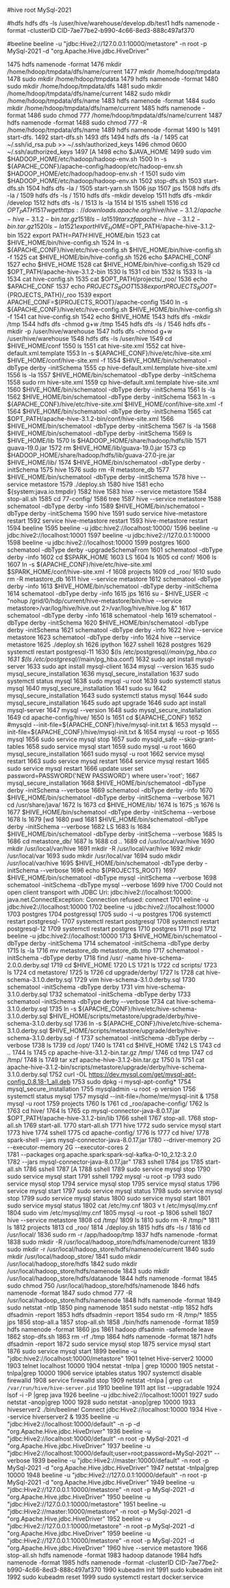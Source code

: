 

#hive
    root
    MySql-2021


#hdfs
    hdfs dfs -ls /user/hive/warehouse/develop.db/test1
hdfs namenode -format -clusterID CID-7ae77be2-b990-4c66-8ed3-888c497af370

#beeline
    beeline -u "jdbc:Hive2://127.0.0.1:10000/metastore" -n root -p MySql-2021 -d "org.Apache.Hive.jdbc.HiveDriver"

 1475  hdfs namenode -format
 1476  mkdir  /home/hdoop/tmpdata/dfs/name/current
 1477  mkdir /home/hdoop/tmpdata
 1478  sudo mkdir /home/hdoop/tmpdata
 1479  hdfs namenode -format
 1480  sudo mkdir /home/hdoop/tmpdata/dfs
 1481  sudo mkdir /home/hdoop/tmpdata/dfs/name/current
 1482  sudo mkdir /home/hdoop/tmpdata/dfs/name
 1483  hdfs namenode -format
 1484  sudo mkdir /home/hdoop/tmpdata/dfs/name/current
 1485  hdfs namenode -format
 1486  sudo chmod 777 /home/hdoop/tmpdata/dfs/name/current
 1487  hdfs namenode -format
 1488  sudo chmod 777 -R /home/hdoop/tmpdata/dfs/name
 1489  hdfs namenode -format
 1490  ls
 1491  start-dfs.
 1492  start-dfs.sh
 1493  dfs
 1494  hdfs dfs -la /
 1495  cat ~/.ssh/id_rsa.pub >> ~/.ssh/authorized_keys
 1496  chmod 0600 ~/.ssh/authorized_keys
 1497  [A
 1498  echo $JAVA_HOME
 1499  sudo vim $HADOOP_HOME/etc/hadoop/hadoop-env.sh
 1500  ln -s ${APACHE_CONF}/apache-config/hadoop/etc/hadoop-env.sh $HADOOP_HOME/etc/hadoop/hadoop-env.sh -f
 1501  sudo vim $HADOOP_HOME/etc/hadoop/hadoop-env.sh
 1502  stop-dfs.sh
 1503  start-dfs.sh
 1504  hdfs dfs -la /
 1505  start-yarn.sh
 1506  jsp
 1507  jps
 1508  hdfs dfs -la /
 1509  hdfs dfs -ls /
 1510  hdfs dfs -mkdir develop
 1511  hdfs dfs -mkdir /develop
 1512  hdfs dfs -ls /
 1513  ls -la
 1514  bl
 1515  sshell
 1516  cd $OPT_PATH
 1517  wget https://downloads.apache.org/hive/hive-3.1.2/apache-hive-3.1.2-bin.tar.gz
 1518  ls -la
 1519  tar xzf apache-hive-3.1.2-bin.tar.gz
 1520  ls -la
 1521  export HIVE_HOME=$OPT_PATH/apache-hive-3.1.2-bin
 1522  export PATH=$PATH:$HIVE_HOME/bin
 1523  cat $HIVE_HOME/bin/hive-config.sh
 1524  ln -s ${APACHE_CONF}/hive/etc/hive-config.sh $HIVE_HOME/bin/hive-config.sh -f
 1525  cat $HIVE_HOME/bin/hive-config.sh
 1526  echo $APACHE_CONF
 1527  echo $HIVE_HOME
 1528  cat $HIVE_HOME/bin/hive-config.sh
 1529  cd $OPT_PATH/apache-hive-3.1.2-bin
 1530  ls
 1531  cd bin
 1532  ls
 1533  ls -la
 1534  cat hive-config.sh
 1535  cat $OPT_PATH/projects/_roo/
 1536  echo $APACHE_CONF
 1537  echo $PROJECTS_ROOT
 1538  export PROJECTS_ROOT=${PROJECTS_PATH}/_roo
 1539  export APACHE_CONF=${PROJECTS_ROOT}/apache-config
 1540  ln -s ${APACHE_CONF}/hive/etc/hive-config.sh $HIVE_HOME/bin/hive-config.sh -f
 1541  cat hive-config.sh
 1542  echo $HIVE_HOME
 1543  hdfs dfs -mkdir /tmp
 1544  hdfs dfs -chmod g+w /tmp
 1545  hdfs dfs -ls /
 1546  hdfs dfs -mkdir -p /user/hive/warehouse
 1547  hdfs dfs -chmod g+w /user/hive/warehouse
 1548  hdfs dfs -ls /user/hive
 1549  cd $HIVE_HOME/conf
 1550  ls
 1551  cat hive-site.xml
 1552  cat hive-default.xml.template
 1553  ln -s ${APACHE_CONF}/hive/etc/hive-site.xml $HIVE_HOME/conf/hive-site.xml -f
 1554  $HIVE_HOME/bin/schematool -dbType derby -initSchema
 1555  cp hive-default.xml.template hive-site.xml
 1556  ls -la
 1557  $HIVE_HOME/bin/schematool -dbType derby -initSchema
 1558  sudo rm hive-site.xml
 1559  cp hive-default.xml.template hive-site.xml
 1560  $HIVE_HOME/bin/schematool -dbType derby -initSchema
 1561  ls -la
 1562  $HIVE_HOME/bin/schematool -dbType derby -initSchema
 1563  ln -s ${APACHE_CONF}/hive/etc/hive-site.xml $HIVE_HOME/conf/hive-site.xml -f
 1564  $HIVE_HOME/bin/schematool -dbType derby -initSchema
 1565  cat $OPT_PATH/apache-hive-3.1.2-bin/conf/hive-site.xml
 1566  $HIVE_HOME/bin/schematool -dbType derby -initSchema
 1567  ls -la
 1568  $HIVE_HOME/bin/schematool -dbType derby -initSchema
 1569  ls $HIVE_HOME/lib
 1570  ls $HADOOP_HOME/share/hadoop/hdfs/lib
 1571  guava-19.0.jar
 1572  rm $HIVE_HOME/lib/guava-19.0.jar
 1573  cp $HADOOP_HOME/share/hadoop/hdfs/lib/guava-27.0-jre.jar $HIVE_HOME/lib/
 1574  $HIVE_HOME/bin/schematool -dbType derby -initSchema
 1575  hive
 1576  sudo rm -R metastore_db
 1577  $HIVE_HOME/bin/schematool -dbType derby -initSchema
 1578  hive --service metastore
 1579  ./deploy.sh
 1580  hive
 1581  echo ${system:java.io.tmpdir}
 1582  hive
 1583  hive --service metastore
 1584  stop-all.sh
 1585  cd 77-config/
 1586  tree
 1587  hive --service metastore
 1588  schematool -dbType derby -info
 1589  $HIVE_HOME/bin/schematool -dbType derby -initSchema
 1590  hive
 1591  sudo service hive-metastore restart
 1592  service hive-metastore restart
 1593  hive-metastore restart
 1594  beeline
 1595  beeline -u jdbc:hive2://localhost:10000/
 1596  beeline -u jdbc:hive2://localhost:10001
 1597  beeline -u jdbc:hive2://127.0.0.1:10000
 1598  beeline -u jdbc:hive2://localhost:10000
 1599  postgres
 1600  schematool -dbType derby -upgradeSchemaFrom
 1601  schematool -dbType derby -info
 1602  cd $SPARK_HOME
 1603  LS
 1604  ls
 1605  cd conf/
 1606  ls
 1607  ln -s ${APACHE_CONF}/hive/etc/hive-site.xml $SPARK_HOME/conf/hive-site.xml -f
 1608  projects
 1609  cd _roo/
 1610  sudo rm -R metastore_db
 1611  hive --service metastore
 1612  schematool -dbType derby -info
 1613  $HIVE_HOME/bin/schematool -dbType derby -initSchema
 1614  schematool -dbType derby -info
 1615  jps
 1616  su - $HIVE_USER -c "nohup /grid/0/hdp/current/hive-metastore/bin/hive --service metastore>/var/log/hive/hive.out 2>/var/log/hive/hive.log &"
 1617  schematool -dbType derby -info
 1618  schematool -help
 1619  schematool -dbType derby -initSchema
 1620  $HIVE_HOME/bin/schematool -dbType derby -initSchema
 1621  schematool -dbType derby -info
 1622  hive --service metastore
 1623  schematool -dbType derby -info
 1624  hive --service metastore
 1625  ./deploy.sh
 1626  ipython
 1627  sshell
 1628  postgres
 1629  systemctl restart postgresql-11
 1630  $(ls /etc/postgresql/*/main/pg_hba.co
 1631  $(ls /etc/postgresql/*/main/pg_hba.conf)
 1632  sudo apt install mysql-server
 1633  sudo apt install mysql-client
 1634  mysql --version
 1635  sudo mysql_secure_installation
 1636  mysql_secure_installation
 1637  sudo systemctl status mysql
 1638  sudo mysql -u root
 1639  sudo systemctl status mysql
 1640  mysql_secure_installation
 1641  sudo su
 1642  mysql_secure_installation
 1643  sudo systemctl status mysql
 1644  sudo mysql_secure_installation
 1645  sudo apt upgrade
 1646  sudo apt install mysql-server
 1647  mysql --version
 1648  sudo mysql_secure_installation
 1649  cd apache-config/hive/
 1650  ls
 1651  cd ${APACHE_CONF}
 1652  #mysqld --init-file=${APACHE_CONF}/hive/mysql-init.txt &
 1653  mysqld --init-file=${APACHE_CONF}/hive/mysql-init.txt &
 1654  mysql -u root -p
 1655  mysql
 1656  sudo service mysql stop
 1657  sudo mysqld_safe --skip-grant-tables
 1658  sudo service mysql start
 1659  sudo mysql -u root
 1660  mysql_secure_installation
 1661  sudo mysql -u root
 1662  service mysql restart
 1663  sudo service mysql restart
 1664  service mysql restart
 1665  sudo service mysql restart
 1666  update user set password=PASSWORD('NEW PASSWORD') where user='root';
 1667  mysql_secure_installation
 1668  $HIVE_HOME/bin/schematool -dbType derby -initSchema --verbose
 1669  schematool -dbType derby -info
 1670  $HIVE_HOME/bin/schematool -dbType derby -initSchema --verbose
 1671  cd /usr/share/java/
 1672  ls
 1673  cd $HIVE_HOME/lib/
 1674  ls
 1675  ;s
 1676  ls
 1677  $HIVE_HOME/bin/schematool -dbType derby -initSchema --verbose
 1678  ls
 1679  [wd
 1680  pwd
 1681  $HIVE_HOME/bin/schematool -dbType derby -initSchema --verbose
 1682  LS
 1683  ls
 1684  $HIVE_HOME/bin/schematool -dbType derby -initSchema --verbose
 1685  ls
 1686  cd metastore_db/
 1687  ls
 1688  cd ..
 1689  cd /usr/local/var/hive
 1690  mkdir /usr/local/var/hive
 1691  mkdir -R /usr/local/var/hive
 1692  mkdir /usr/local/var
 1693  sudo mkdir /usr/local/var
 1694  sudo mkdir /usr/local/var/hive
 1695  $HIVE_HOME/bin/schematool -dbType derby -initSchema --verbose
 1696  echo ${PROJECTS_ROOT}
 1697  $HIVE_HOME/bin/schematool -dbType mysql  -initSchema --verbose
 1698  schematool -initSchema -dbType mysql --verbose
 1699  hive
 1700  Could not open client transport with JDBC Uri: jdbc:hive2://localhost:10000: java.net.ConnectException: Connection refused: connect
 1701  eeline -u jdbc:hive2://localhost:10000
 1702  beeline -u jdbc:hive2://localhost:10000
 1703  postgres
 1704  postgressql
 1705  sudo -i -u postgres
 1706  systemctl restart postgresql-
 1707  systemctl restart postgresql
 1708  systemctl restart postgresql-12
 1709  systemctl restart postgres
 1710  postgres
 1711  psql
 1712  beeline -u jdbc:hive2://localhost:10000
 1713  $HIVE_HOME/bin/schematool -dbType derby -initSchema
 1714  schematool -initSchema -dbType derby
 1715  ls -la
 1716  mv metastore_db metastore_db.tmp
 1717  schematool -initSchema -dbType derby
 1718  find /usr/ -name hive-schema-2.0.0.derby.sql
 1719  cd $HIVE_HOME
 1720  LS
 1721  ls
 1722  cd scripts/
 1723  ls
 1724  cd metastore/
 1725  ls
 1726  cd upgrade/derby/
 1727  ls
 1728  cat hive-schema-3.1.0.derby.sql
 1729  vim hive-schema-3.1.0.derby.sql
 1730  schematool -initSchema -dbType derby
 1731  vim hive-schema-3.1.0.derby.sql
 1732  schematool -initSchema -dbType derby
 1733  schematool -initSchema -dbType derby --verbose
 1734  cat hive-schema-3.1.0.derby.sql
 1735  ln -s ${APACHE_CONF}/hive/etc/hive-schema-3.1.0.derby.sql $HIVE_HOME/scripts/metastore/upgrade/derby/hive-schema-3.1.0.derby.sql
 1736  ln -s ${APACHE_CONF}/hive/etc/hive-schema-3.1.0.derby.sql $HIVE_HOME/scripts/metastore/upgrade/derby/hive-schema-3.1.0.derby.sql -f
 1737  schematool -initSchema -dbType derby --verbose
 1738  ls
 1739  cd /opt/
 1740  ls
 1741  cd $HIVE_HOME
 1742  LS
 1743  cd ..
 1744  ls
 1745  cp apache-hive-3.1.2-bin.tar.gz /tmp/
 1746  cd tmp
 1747  cd /tmp/
 1748  ls
 1749  tar xzf apache-hive-3.1.2-bin.tar.gz
 1750  ls
 1751  cat  apache-hive-3.1.2-bin/scripts/metastore/upgrade/derby/hive-schema-3.1.0.derby.sql
 1752  curl -OL https://dev.mysql.com/get/mysql-apt-config_0.8.18-1_all.deb
 1753  sudo dpkg -i mysql-apt-config*
 1754  mysql_secure_installation
 1755  mysqladmin -u root -p version
 1756  systemctl status mysql
 1757  mysqld --init-file=/home/me/mysql-init &
 1758  mysql -u root
 1759  projects
 1760  ls
 1761  cd _roo/apache-config/
 1762  ls
 1763  cd hive/
 1764  ls
 1765  cp mysql-connector-java-8.0.17.jar $OPT_PATH/apache-hive-3.1.2-bin/lib
 1766  sshell
 1767  stop-all.
 1768  stop-all.sh
 1769  start-all.
 1770  start-all.sh
 1771  hive
 1772  sudo service mysql start
 1773  hive
 1774  sshell
 1775  cd apache-config/
 1776  ls
 1777  cd hive/
 1778  spark-shell --jars mysql-connector-java-8.0.17.jar
  1780      --driver-memory 2G --executor-memory 2G --executor-cores 2 \
 1781      --packages org.apache.spark:spark-sql-kafka-0-10_2.12:3.2.0 \
 1782      --jars mysql-connector-java-8.0.17.jar"
 1783  sshell
 1784  jps
 1785  start-all.sh
 1786  sshell
 1787  [A
 1788  sshell
 1789  sudo service mysql stop
 1790  sudo service mysql start
 1791  sshell
 1792  mysql -u root -p
 1793  sudo service mysql stop
 1794  service mysql stop
 1795  service mysql status
 1796  service mysql start
 1797  sudo service mysql status
 1798  sudo service mysql stop
 1799  sudo service mysql status
 1800  sudo service mysql start
 1801  sudo service mysql status
 1802  cat /etc/my.cnf
 1803    v t /etc/mysql/my.cnf
 1804  sudo vim /etc/mysql/my.cnf
 1805  mysql -u root -p
 1806  sshell
 1807  hive --service metastore
 1808  cd /tmp/
 1809  ls
 1810  sudo rm -R /tmp/*
 1811  ls
 1812  projects
 1813  cd _roo/
 1814  ./deploy.sh
 1815  hdfs dfs -ls /
 1816  cd /usr/local/
 1836  sudo rm -r /app/hadoop/tmp
 1837  hdfs namenode -format
 1838  sudo mkdir -R /usr/local/hadoop_store/hdfs/namenode/current
 1839  sudo mkdir -r /usr/local/hadoop_store/hdfs/namenode/current
 1840  sudo mkdir /usr/local/hadoop_store/
 1841  sudo mkdir /usr/local/hadoop_store/hdfs
 1842  sudo mkdir  /usr/local/hadoop_store/hdfs/namenode
 1843  sudo mkdir  /usr/local/hadoop_store/hdfs/datanode
 1844  hdfs namenode -format
 1845  sudo chmod 750 /usr/local/hadoop_store/hdfs/namenode
 1846  hdfs namenode -format
 1847  sudo chmod 777 -R /usr/local/hadoop_store/hdfs/namenode
 1848  hdfs namenode -format
 1849  sudo netstat -ntlp
 1850  ping namenode
 1851  sudo netstat -ntlp
 1852  hdfs dfsadmin -report
 1853  hdfs dfsadmin -report
 1854  sudo rm -R /tmp/*
 1855  jps
 1856  stop-all.a
 1857  stop-all.sh
 1858  ./bin/hdfs namenode -format
 1859  hdfs namenode -format
 1860  jps
 1861  hadoop dfsadmin -safemode leave
 1862  stop-dfs.sh
 1863  rm -rf ./tmp
 1864  hdfs namenode -format
 1871  hdfs dfsadmin -report
 1872  sudo service mysql stop
 1875  service mysql start
 1876  sudo service mysql start
 1899  beeline -u "jdbc:hive2://localhost:10000/metastore"
 1901  telnet  Hive-server2  10000
 1903  telnet  localhost  10000
 1904  netstat -tnlpa | grep 10000
 1905  netstat -tnlpa|grep 10000
 1906  service iptables status
 1907  systemctl disable firewalld
 1908  service firewalld stop
 1909  netstat -tnlpa | grep `cat /var/run/hive/hive-server.pid`
 1910  beeline
 1911  apt list --upgradable
 1924  lsof -i -P |grep java
 1926  beeline -u jdbc:hive2://localhost:10001
 1927  sudo netstat -anop|grep 1000
 1928  sudo netstat -anop|grep 10000
 1933  hiveserver2 ./bin/beeline! Connect jdbc:Hive2://localhost:10000
 1934  Hive --service hiverserver2 &
 1935  beeline -u "jdbc:Hive2://localhost:10000/default" -n <username> -p <password> -d "org.Apache.Hive.jdbc.HiveDriver"
 1936  beeline -u "jdbc:Hive2://localhost:10000/default" -n root -p MySql-2021 -d "org.Apache.Hive.jdbc.HiveDriver"
 1937  beeline -u "jdbc:Hive2://localhost:10000/default;user=root;password=MySql-2021" --verbose
  1939  beeline -u "jdbc:Hive2://master:10000/default" -n root -p MySql-2021 -d "org.Apache.Hive.jdbc.HiveDriver"
 1947  netstat -tnlpa|grep 10000
 1948  beeline -u "jdbc:Hive2://127.0.0.1:10000/default" -n root -p MySql-2021 -d "org.Apache.Hive.jdbc.HiveDriver"
 1949  beeline -u "jdbc:Hive2://127.0.0.1:10000/metastore" -n root -p MySql-2021 -d "org.Apache.Hive.jdbc.HiveDriver"
 1950  beeline -u "jdbc:Hive2://127.0.0.1:10000/metastore"
 1951  beeline -u "jdbc:Hive2://master:10000/metastore" -n root -p MySql-2021 -d "org.Apache.Hive.jdbc.HiveDriver"
 1952  beeline -u "jdbc:Hive2://127.0.0.1:10000/metastore" -n root -p MySql-2021 -d "org.Apache.Hive.jdbc.HiveDriver"
 1959  beeline -u "jdbc:Hive2://127.0.0.1:10000/metastore" -n root -p MySql-2021 -d "org.Apache.Hive.jdbc.HiveDriver"
 1960  hive --service metastore
 1966  stop-all.sh hdfs namenode -format
 1983  hadoop datanode
 1984  hdfs namenode -format
 1985  hdfs namenode -format -clusterID CID-7ae77be2-b990-4c66-8ed3-888c497af370
 1990  kubeadm init
 1991  sudo kubeadm init
 1992  sudo kubeadm reset
 1999  sudo systemctl restart docker.service
